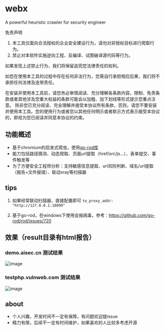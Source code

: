 # webx
A powerful heuristic crawler for security engineer

免责声明
1. 本工具仅面向合法授权的企业安全建设行为，请勿对非授权目标进行爬取行为。
2. 禁止对本软件实施逆向工程、反编译、试图破译源代码等行为。

如果发现上述禁止行为，我们将保留追究您法律责任的权利。

如您在使用本工具的过程中存在任何非法行为，您需自行承担相应后果，我们将不承担任何法律及连带责任。

在安装并使用本工具前，请您务必审慎阅读、充分理解各条款内容，限制、免责条款或者其他涉及您重大权益的条款可能会以加粗、加下划线等形式提示您重点注意。 除非您已充分阅读、完全理解并接受本协议所有条款，否则，请您不要安装并使用本工具。您的使用行为或者您以其他任何明示或者默示方式表示接受本协议的，即视为您已阅读并同意本协议的约束。


## 功能概述
- 基于chromium的启发式爬虫，使用[go-rod库](https://github.com/go-rod/rod)
- 能力包括路径猜测、动态爬取、页面url提取（href/src/js...）、表单提交、事件触发等
- 为了方便安全工程师分析：支持敏感信息提取、url风险判断、域名/url提取（报告+文件报错）、联动xray等扫描器


## tips

1. 如果经常联动扫描器，直接配置即可
`
to_proxy_addr: "http://127.0.0.1:10099"
`

2. 基于go-rod，在windows下使用会报病毒，参考：https://github.com/go-rod/rod/issues/720 


## 效果（result目录有html报告）
### demo.aisec.cn  测试结果
![image](https://github.com/user-attachments/assets/e2d7d04d-4445-42ce-ad9a-5a9cea21dcc1)

### testphp.vulnweb.com 测试结果
![image](https://github.com/user-attachments/assets/36dfa37e-3385-4a24-ab9a-fd5efc637afe)


## about
- 个人兴趣，开发时间不一定有保障，有问题欢迎提issue
- 精力有限，后续不一定有时间维护，如果喜欢的人比较多考虑开源





